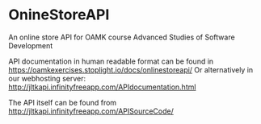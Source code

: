 # OnineStoreAPI
An online store API for OAMK course Advanced Studies of Software Development

API documentation in human readable format can be found in https://oamkexercises.stoplight.io/docs/onlinestoreapi/
Or alternatively in our webhosting server: http://jltkapi.infinityfreeapp.com/APIdocumentation.html

The API itself can  be found from http://jltkapi.infinityfreeapp.com/APISourceCode/
